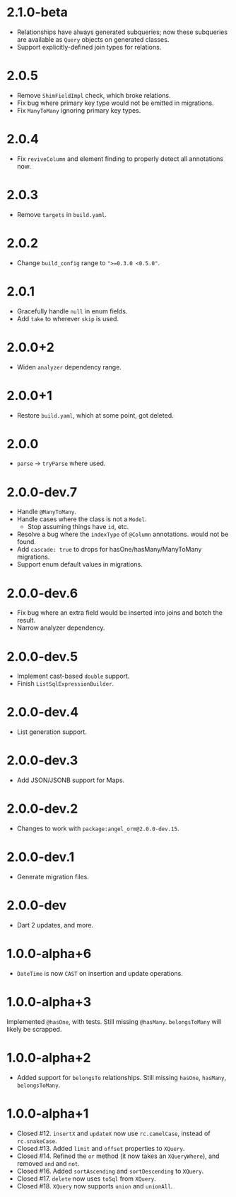# 2.1.0-beta
* Relationships have always generated subqueries; now these subqueries are
available as `Query` objects on generated classes.
* Support explicitly-defined join types for relations.

# 2.0.5
* Remove `ShimFieldImpl` check, which broke relations.
* Fix bug where primary key type would not be emitted in migrations.
* Fix `ManyToMany` ignoring primary key types.

# 2.0.4
* Fix `reviveColumn` and element finding to properly detect all annotations now.

# 2.0.3
* Remove `targets` in `build.yaml`.

# 2.0.2
* Change `build_config` range to `">=0.3.0 <0.5.0"`.

# 2.0.1
* Gracefully handle `null` in enum fields.
* Add `take` to wherever `skip` is used.

# 2.0.0+2
* Widen `analyzer` dependency range.

# 2.0.0+1
* Restore `build.yaml`, which at some point, got deleted.

# 2.0.0
* `parse` -> `tryParse` where used.

# 2.0.0-dev.7
* Handle `@ManyToMany`.
* Handle cases where the class is not a `Model`.
    * Stop assuming things have `id`, etc.
* Resolve a bug where the `indexType` of `@Column` annotations. would not be found.
* Add `cascade: true` to drops for hasOne/hasMany/ManyToMany migrations.
* Support enum default values in migrations.

# 2.0.0-dev.6
* Fix bug where an extra field would be inserted into joins and botch the result.
* Narrow analyzer dependency.

# 2.0.0-dev.5
* Implement cast-based `double` support.
* Finish `ListSqlExpressionBuilder`.

# 2.0.0-dev.4
* List generation support.

# 2.0.0-dev.3
* Add JSON/JSONB support for Maps.

# 2.0.0-dev.2
* Changes to work with `package:angel_orm@2.0.0-dev.15`.

# 2.0.0-dev.1
* Generate migration files.

# 2.0.0-dev
* Dart 2 updates, and more.

# 1.0.0-alpha+6
* `DateTime` is now `CAST` on insertion and update operations.

# 1.0.0-alpha+3
Implemented `@hasOne`, with tests. Still missing `@hasMany`.
`belongsToMany` will likely be scrapped.

# 1.0.0-alpha+2
* Added support for `belongsTo` relationships. Still missing `hasOne`, `hasMany`, `belongsToMany`.

# 1.0.0-alpha+1
* Closed #12. `insertX` and `updateX` now use `rc.camelCase`, instead of `rc.snakeCase`.
* Closed #13. Added `limit` and `offset` properties to `XQuery`.
* Closed #14. Refined the `or` method (it now takes an `XQueryWhere`), and removed `and` and `not`.
* Closed #16. Added `sortAscending` and `sortDescending` to `XQuery`.
* Closed #17. `delete` now uses `toSql` from `XQuery`.
* Closed #18. `XQuery` now supports `union` and `unionAll`.
